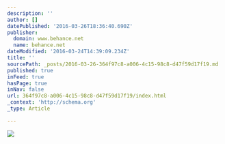 ```yaml
---
description: ''
author: []
datePublished: '2016-03-26T18:36:40.690Z'
publisher:
  domain: www.behance.net
  name: behance.net
dateModified: '2016-03-24T14:39:09.234Z'
title: ''
sourcePath: _posts/2016-03-26-364f97c8-a006-4c15-98c8-d47f59d17f19.md
published: true
inFeed: true
hasPage: true
inNav: false
url: 364f97c8-a006-4c15-98c8-d47f59d17f19/index.html
_context: 'http://schema.org'
_type: Article

---
```

![](https://mir-s3-cdn-cf.behance.net/project_modules/max_1200/d6273a32763127.569312d5e9790.jpg)